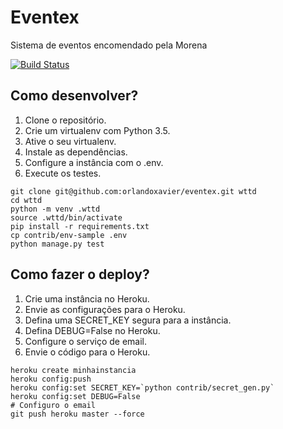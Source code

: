 # Eventex

Sistema de eventos encomendado pela Morena

[![Build Status](https://travis-ci.org/orlandoxavier/eventex.svg?branch=master)](https://travis-ci.org/orlandoxavier/eventex)

## Como desenvolver?

1. Clone o repositório.
2. Crie um virtualenv com Python 3.5.
3. Ative o seu virtualenv.
4. Instale as dependências.
5. Configure a instância com o .env.
6. Execute os testes.

```console
git clone git@github.com:orlandoxavier/eventex.git wttd
cd wttd
python -m venv .wttd
source .wttd/bin/activate
pip install -r requirements.txt
cp contrib/env-sample .env
python manage.py test
```

## Como fazer o deploy?

1. Crie uma instância no Heroku.
2. Envie as configurações para o Heroku.
3. Defina uma SECRET_KEY segura para a instância.
4. Defina DEBUG=False no Heroku.
5. Configure o serviço de email.
6. Envie o código para o Heroku.

```console
heroku create minhainstancia
heroku config:push
heroku config:set SECRET_KEY=`python contrib/secret_gen.py`
heroku config:set DEBUG=False
# Configuro o email
git push heroku master --force
```